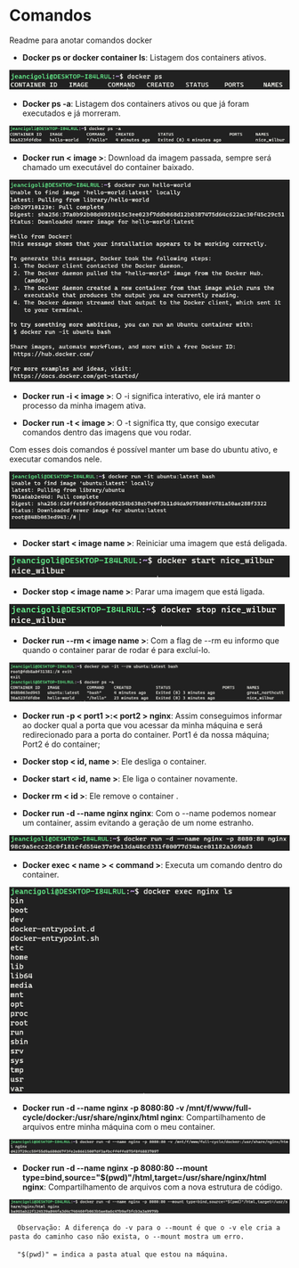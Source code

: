# Comandos

Readme para anotar comandos docker

- **Docker ps or docker container ls**: Listagem dos containers ativos.

![Docker PS](../files/img/docker/1.png)

- **Docker ps -a**: Listagem dos containers ativos ou que já foram executados e já morreram.

![Docker PS](../files/img/docker/3.png)

- **Docker run < image >**: Download da imagem passada, sempre será chamado um executável do container baixado.

![Docker PS](../files/img/docker/2.png)

- **Docker run -i < image >**: O -i significa interativo, ele irá manter o processo da minha imagem ativa.

- **Docker run -t < image >**: O -t significa tty, que consigo executar comandos dentro das imagens que vou rodar.

Com esses dois comandos é possível manter um base do ubuntu ativo, e executar comandos nele.

![Docker PS](../files/img/docker/4.png)

- **Docker start < image name >**: Reiniciar uma imagem que está deligada.

![Docker PS](../files/img/docker/5.png)

- **Docker stop < image name >**: Parar uma imagem que está ligada.

![Docker PS](../files/img/docker/6.png)

- **Docker run --rm < image name >**: Com a flag de --rm eu informo que quando o container parar de rodar é para excluí-lo.

![Docker PS](../files/img/docker/7.png)

- **Docker run -p < port1 >:< port2 > nginx**: Assim conseguimos informar ao docker qual a porta que vou acessar da minha máquina e será redirecionado para a porta do container. Port1 é da nossa máquina; Port2 é do container;

- **Docker stop < id, name >**: Ele desliga o container.

- **Docker start < id, name >**: Ele liga o container novamente.

- **Docker rm < id >**: Ele remove o container .

- **Docker run -d --name nginx nginx**: Com o --name podemos nomear um container, assim evitando a geração de um nome estranho.

![Docker run](../files/img/docker/8.png)

- **Docker exec < name > < command >**: Executa um comando dentro do container.

![Docker command](../files/img/docker/9.png)

- **Docker run -d --name nginx -p 8080:80 -v /mnt/f/www/full-cycle/docker:/usr/share/nginx/html nginx**: Compartilhamento de arquivos entre minha máquina com o meu container.

![Docker command](../files/img/docker/10.png)

- **Docker run -d --name nginx -p 8080:80 --mount type=bind,source="$(pwd)"/html,target=/usr/share/nginx/html nginx**: Compartilhamento de arquivos com a nova estrutura de código.

![Docker command](../files/img/docker/11.png)

```docker
  Observação: A diferença do -v para o --mount é que o -v ele cria a pasta do caminho caso não exista, o --mount mostra um erro.

  "$(pwd)" = indica a pasta atual que estou na máquina.
```
